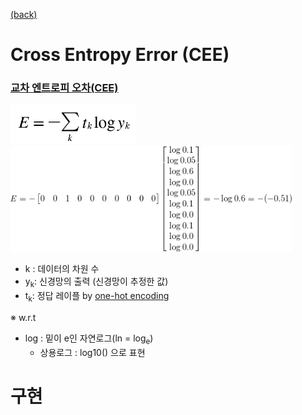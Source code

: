 [(back)](https://github.com/DoranLyong/DL_coding_master/tree/master/Self_tutorial/3_learning/MNIST_learning/2_loss_function)

# Cross Entropy Error (CEE)
### [교차 엔트로피 오차(CEE)](https://blog.naver.com/cheeryun/221380130245) <br/>

<img src="CEE.png" width=200>

<br/>

<img src="CEE_ex.gif" width=450>

* k : 데이터의 차원 수 
* y<sub>k</sub>: 신경망의 출력 (신경망이 추정한 값)
* t<sub>k</sub>: 정답 레이플 by [one-hot encoding](https://blog.naver.com/cheeryun/221378622013)

※ w.r.t
* log : 밑이 e인 자연로그(ln = log<sub>e</sub>) 
    * 상용로그 : log10() 으로 표현 

# 구현 

